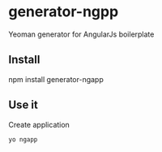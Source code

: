 # generator-ngpp
Yeoman generator for AngularJs boilerplate

## Install
npm install generator-ngapp

## Use it
Create application
```bash
yo ngapp
```
